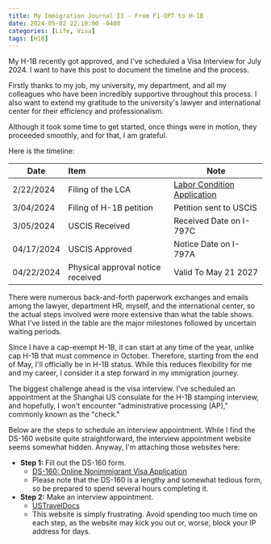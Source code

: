 ```yaml
---
title: My Immigration Journal II - From F1-OPT to H-1B
date: 2024-05-02 22:19:00 -0400
categories: [Life, Visa]
tags: [H1B] 
---
```


My H-1B recently got approved, and I've scheduled a Visa Interview for July 2024. I want to have this post to document the timeline and the process.

Firstly thanks to my job, my university, my department, and all my colleagues who have been incredibly supportive throughout this process. I also want to extend my gratitude to the university's lawyer and international center for their efficiency and professionalism.

Although it took some time to get started, once things were in motion, they proceeded smoothly, and for that, I am grateful.

Here is the timeline:

| Date       |      Item     |  Note    |
| ------------- | :----------- | ----|
| 2/22/2024   | Filing of the LCA |[Labor Condition Application](https://internationalcenter.umich.edu/fsis/filing-notice)|
| 3/04/2024 | Filing of H-1B petition | Petition sent to USCIS |
| 3/05/2024 | USCIS Received | Received Date on I-797C |
| 04/17/2024 | USCIS Approved | Notice Date on I-797A  |
| 04/22/2024 | Physical approval notice received | Valid To May 21 2027 |

There were numerous back-and-forth paperwork exchanges and emails among the lawyer, department HR, myself, and the international center, so the actual steps involved were more extensive than what the table shows. What I've listed in the table are the major milestones followed by uncertain waiting periods.

Since I have a cap-exempt H-1B, it can start at any time of the year, unlike cap H-1B that must commence in October. Therefore, starting from the end of May, I'll officially be in H-1B status. While this reduces flexibility for me and my career, I consider it a step forward in my immigration journey.

The biggest challenge ahead is the visa interview. I've scheduled an appointment at the Shanghai US consulate for the H-1B stamping interview, and hopefully, I won't encounter "administrative processing (AP)," commonly known as the "check."

Below are the steps to schedule an interview appointment. While I find the DS-160 website quite straightforward, the interview appointment website seems somewhat hidden. Anyway, I'm attaching those websites here:
- **Step 1:** Fill out the DS-160 form.
  - [DS-160: Online Nonimmigrant Visa Application](https://travel.state.gov/content/travel/en/us-visas/visa-information-resources/forms/ds-160-online-nonimmigrant-visa-application.html)
  - Please note that the DS-160 is a lengthy and somewhat tedious form, so be prepared to spend several hours completing it.
- **Step 2:** Make an interview appointment.
  - [USTravelDocs](https://www.ustraveldocs.com)
  - This website is simply frustrating. Avoid spending too much time on each step, as the website may kick you out or, worse, block your IP address for days.
